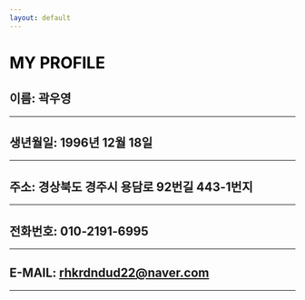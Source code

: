 ```yaml
---
layout: default
---
```


# <span style="color: black"> MY PROFILE</span>

  ## 이름: 곽우영 
* * *
  ## 생년월일: 1996년 12월 18일 
* * *
  ## 주소: 경상북도 경주시 용담로 92번길 443-1번지
* * *
  ## 전화번호: 010-2191-6995
* * *
 ## E-MAIL: rhkrdndud22@naver.com
* * *
